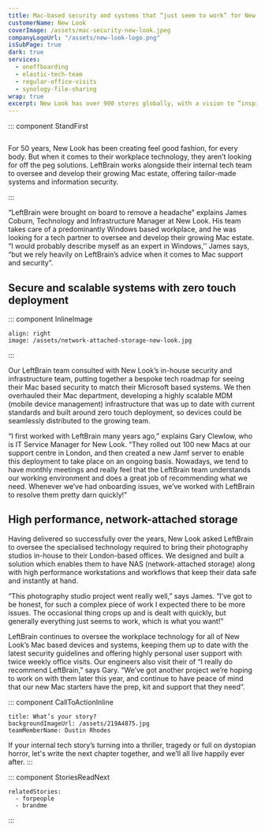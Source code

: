 ```yaml
---
title: Mac-based security and systems that “just seem to work” for New Look
customerName: New Look
coverImage: /assets/mac-security-new-look.jpeg
companyLogoUrl: "/assets/new-look-logo.png"
isSubPage: true
dark: true
services:
  - onoffboarding
  - elastic-tech-team
  - regular-office-visits
  - synology-file-sharing
wrap: true
excerpt: New Look has over 900 stores globally, with a vision to “inspire that New Look feeling”. Although they have an in-house team delivering cutting edge Windows based technology, they brought LeftBrain on board to give their Mac estate a much needed makeover.
---
```


::: component StandFirst
~~~
~~~

For 50 years, New Look has been creating feel good fashion, for every body. But when it comes to their workplace technology, they aren’t looking for off the peg solutions. LeftBrain works alongside their internal tech team to oversee and develop their growing Mac estate, offering tailor-made systems and information security.

:::

“LeftBrain were brought on board to remove a headache” explains James Coburn, Technology and Infrastructure Manager at New Look. His team takes care of a predominantly Windows based workplace, and he was looking for a tech partner to oversee and develop their growing Mac estate. “I would probably describe myself as an expert in Windows,’' James says, “but we rely heavily on LeftBrain’s advice when it comes to Mac support and security”.

## Secure and scalable systems with zero touch deployment

::: component InlineImage
~~~
align: right
image: /assets/network-attached-storage-new-look.jpg
~~~
:::

Our LeftBrain team consulted with New Look’s in-house security and infrastructure team, putting together a bespoke tech roadmap for seeing their Mac based security to match their Microsoft based systems. We then overhauled their Mac department, developing a highly scalable MDM (mobile device management) infrastructure that was up to date with current standards and built around zero touch deployment, so devices could be seamlessly distributed to the growing team. 

“I first worked with LeftBrain many years ago,” explains Gary Clewlow, who is IT Service Manager for New Look. “They rolled out 100 new Macs at our support centre in London, and then created a new Jamf server to enable this deployment to take place on an ongoing basis. Nowadays, we tend to have monthly meetings and really feel that the LeftBrain team understands our working environment and does a great job of recommending what we need. Whenever we’ve had onboarding issues, we’ve worked with LeftBrain to resolve them pretty darn quickly!”

## High performance, network-attached storage 

Having delivered so successfully over the years, New Look asked LeftBrain to oversee the specialised technology required to bring their photography studios in-house to their London-based offices. We designed and built a solution which enables them to have NAS (network-attached storage) along with high performance workstations and workflows that keep their data safe and instantly at hand.  

“This photography studio project went really well,” says James. “I’ve got to be honest, for such a complex piece of work I expected there to be more issues. The occasional thing crops up and is dealt with quickly, but generally everything just seems to work, which is what you want!”

LeftBrain continues to oversee the workplace technology for all of New Look’s Mac based devices and systems, keeping them up to date with the latest security guidelines and offering highly personal user support with twice weekly office visits. Our engineers also visit their of “I really do recommend LeftBrain,” says Gary. “We’ve got another project we’re hoping to work on with them later this year, and continue to have peace of mind that our new Mac starters have the prep, kit and support that they need”. 

::: component CallToActionInline
~~~
title: What’s your story?
backgroundImageUrl: /assets/219A4875.jpg
teamMemberName: Dustin Rhodes
~~~
If your internal tech story’s turning into a thriller, tragedy or full on dystopian horror, let's write the next chapter together, and we’ll all live happily ever after.
:::

::: component StoriesReadNext
~~~
relatedStories:
  - forpeople
  - brandme
~~~

:::